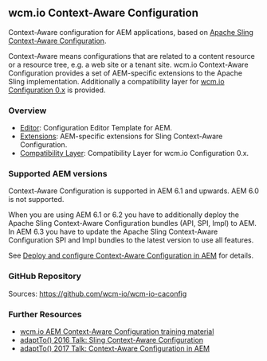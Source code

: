 ## wcm.io Context-Aware Configuration

Context-Aware configuration for AEM applications, based on [Apache Sling Context-Aware Configuration][sling-caconfig].

Context-Aware means configurations that are related to a content resource or a resource tree, e.g. a web site or a tenant site. wcm.io Context-Aware Configuration provides a set of AEM-specific extensions to the Apache Sling implementation. Additionally a compatibility layer for [wcm.io Configuration 0.x][config-deprecated] is provided.


### Overview

* [Editor](editor/): Configuration Editor Template for AEM.
* [Extensions](extensions/): AEM-specific extensions for Sling Context-Aware Configuration.
* [Compatibility Layer](compat/): Compatibility Layer for wcm.io Configuration 0.x.


### Supported AEM versions

Context-Aware Configuration is supported in AEM 6.1 and upwards. AEM 6.0 is not supported.

When you are using AEM 6.1 or 6.2 you have to additionally deploy the Apache Sling Context-Aware Configuration bundles (API, SPI, Impl) to AEM. In AEM 6.3 you have to update the Apache Sling Context-Aware Configuration SPI and Impl bundles to the latest version to use all features.

See [Deploy and configure Context-Aware Configuration in AEM][deploy-configure-caconfig-in-aem] for details.


### GitHub Repository

Sources: https://github.com/wcm-io/wcm-io-caconfig


### Further Resources

* [wcm.io AEM Context-Aware Configuration training material](https://training.wcm.io/caconfig/)
* [adaptTo() 2016 Talk: Sling Context-Aware Configuration](https://adapt.to/2016/en/schedule/sling-context-aware-configuration.html)
* [adaptTo() 2017 Talk: Context-Aware Configuration in AEM](https://adapt.to/2017/en/schedule/context-aware-configuration-in-aem.html)


[sling-caconfig]: https://sling.apache.org/documentation/bundles/context-aware-configuration/context-aware-configuration.html
[config-deprecated]: https://wcm.io/config/
[deploy-configure-caconfig-in-aem]: https://wcm.io/caconfig/deploy-configure-caconfig-in-aem.html
